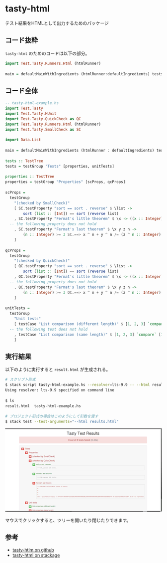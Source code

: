 # tasty-html

テスト結果をHTMLとして出力するためのパッケージ

## コード抜粋

`tasty-html` のためのコードは以下の部分。

```haskell
import Test.Tasty.Runners.Html (htmlRunner)

main = defaultMainWithIngredients (htmlRunner:defaultIngredients) tests
```

## コード全体

```haskell
-- tasty-html-example.hs
import Test.Tasty
import Test.Tasty.HUnit
import Test.Tasty.QuickCheck as QC
import Test.Tasty.Runners.Html (htmlRunner)
import Test.Tasty.SmallCheck as SC

import Data.List

main = defaultMainWithIngredients (htmlRunner : defaultIngredients) tests

tests :: TestTree
tests = testGroup "Tests" [properties, unitTests]

properties :: TestTree
properties = testGroup "Properties" [scProps, qcProps]

scProps =
  testGroup
    "(checked by SmallCheck)"
    [ SC.testProperty "sort == sort . reverse" $ \list ->
        sort (list :: [Int]) == sort (reverse list)
    , SC.testProperty "Fermat's little theorem" $ \x -> ((x :: Integer) ^ 7 - x) `mod` 7 == 0
  -- the following property does not hold
    , SC.testProperty "Fermat's last theorem" $ \x y z n ->
        (n :: Integer) >= 3 SC.==> x ^ n + y ^ n /= (z ^ n :: Integer)
    ]

qcProps =
  testGroup
    "(checked by QuickCheck)"
    [ QC.testProperty "sort == sort . reverse" $ \list ->
        sort (list :: [Int]) == sort (reverse list)
    , QC.testProperty "Fermat's little theorem" $ \x -> ((x :: Integer) ^ 7 - x) `mod` 7 == 0
  -- the following property does not hold
    , QC.testProperty "Fermat's last theorem" $ \x y z n ->
        (n :: Integer) >= 3 QC.==> x ^ n + y ^ n /= (z ^ n :: Integer)
    ]

unitTests =
  testGroup
    "Unit tests"
    [ testCase "List comparison (different length)" $ [1, 2, 3] `compare` [1, 2] @?= GT
  -- the following test does not hold
    , testCase "List comparison (same length)" $ [1, 2, 3] `compare` [1, 2, 2] @?= LT
    ]
```

## 実行結果
以下のように実行すると `result.html` が生成される。

```bash
# スクリプト形式
$ stack script tasty-html-example.hs --resolver=lts-9.9 -- --html result.html
Using resolver: lts-9.9 specified on command line

$ ls
result.html  tasty-html-example.hs

# プロジェクト形式の場合はこのようにして引数を渡す
$ stack test --test-arguments="--html results.html"
```

![result.htmlのスクリーンショット](/research/tasty/tasty-html.png)

マウスでクリックすると、ツリーを開いたり閉じたりできます。

## 参考

- [tasty-htlm on github](https://github.com/feuerbach/tasty-html)
- [tasty-html on stackage](https://www.stackage.org/package/tasty-html)
